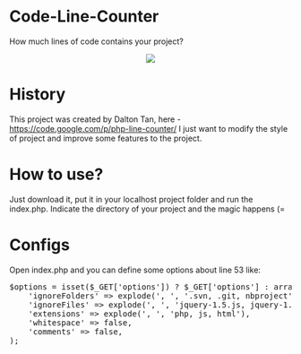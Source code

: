 Code-Line-Counter
=================

How much lines of code contains your project?

<center><img src="https://dl.dropboxusercontent.com/u/2017622/Imagens/screnn.png"></center>


History
=========================================================
This project was created by Dalton Tan, here - https://code.google.com/p/php-line-counter/
I just want to modify the style of project and improve some features to the project.


How to use?
=========================================================
Just download it, put it in your localhost project folder and run the index.php.
Indicate the directory of your project and the magic happens (=


Configs
=========================================================
Open index.php and you can define some options about line 53 like:
<pre>
$options = isset($_GET['options']) ? $_GET['options'] : array(
    'ignoreFolders' => explode(', ', '.svn, .git, nbproject'),
    'ignoreFiles' => explode(', ', 'jquery-1.5.js, jquery-1.5.min.js'),
    'extensions' => explode(', ', 'php, js, html'),
    'whitespace' => false,
    'comments' => false,
);
</pre>
